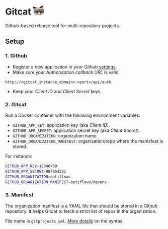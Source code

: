 # Gitcat <img src="https://github.com/optiflows/gitcat/blob/master/webapp/images/gitcat.png" width="35px" height="30px">

Github-based release tool for multi-repository projects.

## Setup

### 1. Github

* Register a new application in your Github [settings](https://github.com/settings/developers).
* Make sure your _Authorization callback URL_ is valid
```
http://<gitcat_instance_domain>:<port>/api/auth
```
* Keep your _Client ID_ and _Client Secret_ keys.


### 2. Gitcat

Run a Docker container with the following environment variables:
* `GITHUB_APP_KEY`: application key (aka _Client ID_).
* `GITHUB_APP_SECRET`: application secret key (aka _Client Secret_).
* `GITHUB_ORGANIZATION`: organization name.
* `GITHUB_ORGANIZATION_MANIFEST`: organization/repo where the manisfest is stored.

For instance:
```bash
GITHUB_APP_KEY=12346789
GITHUB_APP_SECRET=987654321
GITHUB_ORGANIZATION=optiflows
GITHUB_ORGANIZATION_MANIFEST=optiflows/devenv
```

### 3. Manifest

The organization manifest is a YAML file that should be stored in a Github repository. It helps Gitcat to fetch a strict list of repos in the organization.

File name is `gitprojects.yml`. [More details](https://github.com/thavel/git-projects#configuration-syntax) on the syntax
